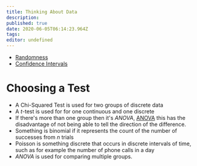 ```yaml
---
title: Thinking About Data
description: 
published: true
date: 2020-06-05T06:14:23.964Z
tags: 
editor: undefined
---
```


+ [Randomness](/University/Thinking-About-Data/01Randomness)
+ [Confidence Intervals](/University/Thinking-About-Data/Confidence-Intervals)



Choosing a Test
===============

-   A Chi-Squared Test is used for two groups of discrete data
-   A $t$-test is used for for one continuous and one discrete
- If there's more than one group then it's *ANOVA*, [ANOVA](/University/Thinking-About-Data/Thinking-About-Data/ANOVA) this has the disadvantage of not being able to tell the direction of the difference.
-   Something is binomial if it represents the count of the number of
    successes from $n$ trials
-   Poisson is something discrete that occurs in discrete intervals of
    time, such as for example the number of phone calls in a day
-   *ANOVA* is used for comparing multiple groups.


